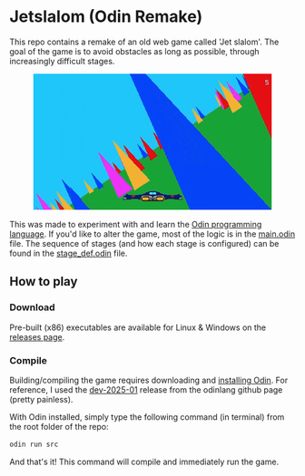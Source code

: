 # Jetslalom (Odin Remake)

This repo contains a remake of an old web game called 'Jet slalom'. The goal of the game is to avoid obstacles as long as possible, through increasingly difficult stages.


<p align="center">
  <img src=".readme_assets/demo_anim.gif">
</p>

This was made to experiment with and learn the [Odin programming language](https://odin-lang.org/). If you'd like to alter the game, most of the logic is in the [main.odin](https://github.com/heyoeyo/jetslalom_odin/blob/main/src/main.odin) file. The sequence of stages (and how each stage is configured) can be found in the [stage_def.odin](https://github.com/heyoeyo/jetslalom_odin/blob/main/src/stage_def.odin) file.

## How to play

### Download

Pre-built (x86) executables are available for Linux & Windows on the [releases page](https://github.com/heyoeyo/jetslalom_odin/releases/tag/v1.0).

### Compile

Building/compiling the game requires downloading and [installing Odin](https://odin-lang.org/docs/install/). For reference, I used the [dev-2025-01](https://github.com/odin-lang/Odin/releases/tag/dev-2025-01) release from the odinlang github page (pretty painless).

With Odin installed, simply type the following command (in terminal) from the root folder of the repo:
```bash
odin run src
```
And that's it! This command will compile and immediately run the game.